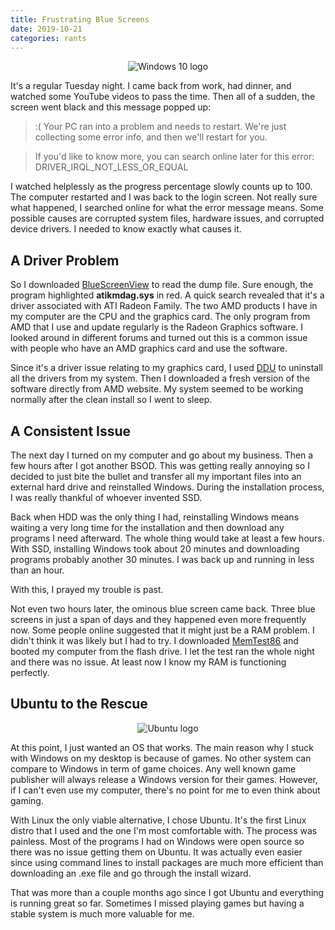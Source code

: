 ```yaml
---
title: Frustrating Blue Screens
date: 2019-10-21
categories: rants
---
```


<p align="center">
  <img alt="Windows 10 logo" src="https://i.imgur.com/QHpoN9w.jpg">
</p>

It's a regular Tuesday night. I came back from work, had dinner, and watched some YouTube videos to pass the time. Then all of a sudden, the screen went black and this message popped up:

> :( Your PC ran into a problem and needs to restart. We're just collecting some error info, and then we'll restart for you.

> If you'd like to know more, you can search online later for this error: DRIVER_IRQL_NOT_LESS_OR_EQUAL

<!--more-->

I watched helplessly as the progress percentage slowly counts up to 100. The computer restarted and I was back to the login screen. Not really sure what happened, I searched online for what the error message means. Some possible causes are corrupted system files, hardware issues, and corrupted device drivers. I needed to know exactly what causes it.

## A Driver Problem

So I downloaded [BlueScreenView](https://www.nirsoft.net/utils/blue_screen_view.html) to read the dump file. Sure enough, the program highlighted **atikmdag.sys** in red. A quick search revealed that it's a driver associated with ATI Radeon Family. The two AMD products I have in my computer are the CPU and the graphics card. The only program from AMD that I use and update regularly is the Radeon Graphics software. I looked around in different forums and turned out this is a common issue with people who have an AMD graphics card and use the software.

Since it's a driver issue relating to my graphics card, I used [DDU](https://www.guru3d.com/files-details/display-driver-uninstaller-download.html) to uninstall all the drivers from my system. Then I downloaded a fresh version of the software directly from AMD website. My system seemed to be working normally after the clean install so I went to sleep.

## A Consistent Issue

The next day I turned on my computer and go about my business. Then a few hours after I got another BSOD. This was getting really annoying so I decided to just bite the bullet and transfer all my important files into an external hard drive and reinstalled Windows. During the installation process, I was really thankful of whoever invented SSD.

Back when HDD was the only thing I had, reinstalling Windows means waiting a very long time for the installation and then download any programs I need afterward. The whole thing would take at least a few hours. With SSD, installing Windows took about 20 minutes and downloading programs probably another 30 minutes. I was back up and running in less than an hour.

With this, I prayed my trouble is past.

Not even two hours later, the ominous blue screen came back. Three blue screens in just a span of days and they happened even more frequently now. Some people online suggested that it might just be a RAM problem. I didn't think it was likely but I had to try. I downloaded [MemTest86](https://www.memtest86.com/) and booted my computer from the flash drive. I let the test ran the whole night and there was no issue. At least now I know my RAM is functioning perfectly.

## Ubuntu to the Rescue

<p align="center">
  <img alt="Ubuntu logo" src="https://i.imgur.com/NgiNGqE.png">
</p>

At this point, I just wanted an OS that works. The main reason why I stuck with Windows on my desktop is because of games. No other system can compare to Windows in term of game choices. Any well known game publisher will always release a Windows version for their games. However, if I can't even use my computer, there's no point for me to even think about gaming.

With Linux the only viable alternative, I chose Ubuntu. It's the first Linux distro that I used and the one I'm most comfortable with. The process was painless. Most of the programs I had on Windows were open source so there was no issue getting them on Ubuntu. It was actually even easier since using command lines to install packages are much more efficient than downloading an .exe file and go through the install wizard.

That was more than a couple months ago since I got Ubuntu and everything is running great so far. Sometimes I missed playing games but having a stable system is much more valuable for me.
